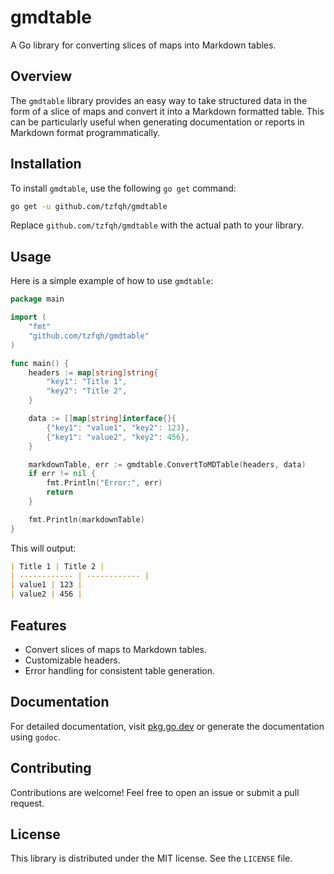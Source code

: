 # gmdtable

A Go library for converting slices of maps into Markdown tables.

## Overview

The `gmdtable` library provides an easy way to take structured data in the form of a slice of maps and convert it into a Markdown formatted table. This can be particularly useful when generating documentation or reports in Markdown format programmatically.

## Installation

To install `gmdtable`, use the following `go get` command:

```sh
go get -u github.com/tzfqh/gmdtable
```

Replace `github.com/tzfqh/gmdtable` with the actual path to your library.

## Usage

Here is a simple example of how to use `gmdtable`:

```go
package main

import (
	"fmt"
	"github.com/tzfqh/gmdtable"
)

func main() {
	headers := map[string]string{
		"key1": "Title 1",
		"key2": "Title 2",
	}

	data := []map[string]interface{}{
		{"key1": "value1", "key2": 123},
		{"key1": "value2", "key2": 456},
	}

	markdownTable, err := gmdtable.ConvertToMDTable(headers, data)
	if err != nil {
		fmt.Println("Error:", err)
		return
	}

	fmt.Println(markdownTable)
}
```

This will output:

```markdown
| Title 1 | Title 2 |
| ------------ | ------------ |
| value1 | 123 |
| value2 | 456 |
```

## Features

- Convert slices of maps to Markdown tables.
- Customizable headers.
- Error handling for consistent table generation.

## Documentation

For detailed documentation, visit [pkg.go.dev](https://pkg.go.dev/github.com/tzfqh/gmdtable) or generate the documentation using `godoc`.

## Contributing

Contributions are welcome! Feel free to open an issue or submit a pull request.

## License

This library is distributed under the MIT license. See the `LICENSE` file.

